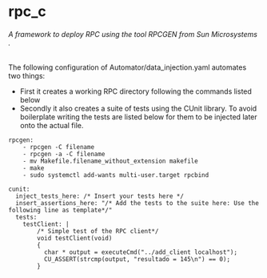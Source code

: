 # rpc_c
###### A framework to deploy RPC using the tool RPCGEN from Sun Microsystems .

The following configuration of Automator/data_injection.yaml automates two things:

- First it creates a working RPC directory following the commands listed below
- Secondly it also creates a suite of tests using the CUnit library. To avoid boilerplate writing the tests are listed below for them to be injected later onto the actual file.


```
rpcgen:
    - rpcgen -C filename
    - rpcgen -a -C filename
    - mv Makefile.filename_without_extension makefile
    - make
    - sudo systemctl add-wants multi-user.target rpcbind

cunit:
  inject_tests_here: /* Insert your tests here */
  insert_assertions_here: "/* Add the tests to the suite here: Use the following line as template*/"
  tests:
    testClient: |
        /* Simple test of the RPC client*/
        void testClient(void)
        {
          char * output = executeCmd("../add_client localhost");
          CU_ASSERT(strcmp(output, "resultado = 145\n") == 0);
        }

```
